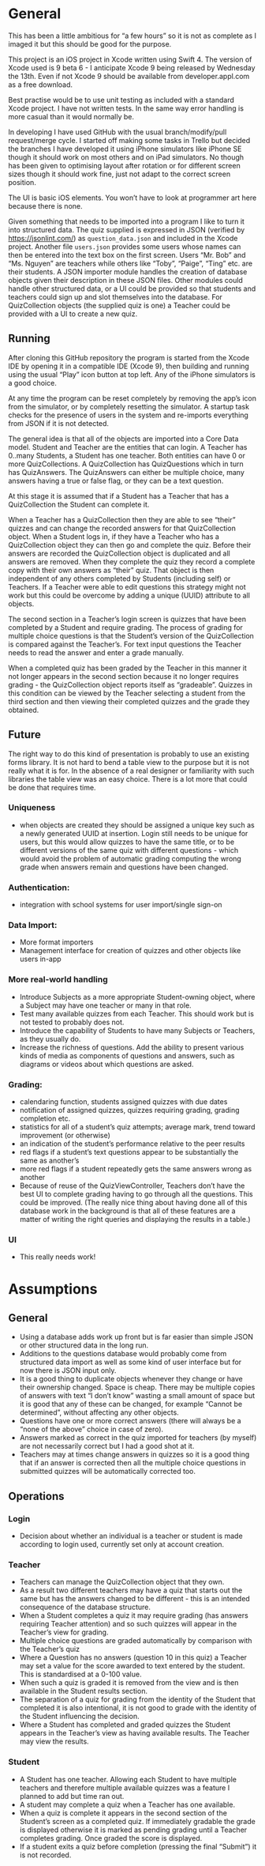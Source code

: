 # General
This has been a little ambitious for “a few hours” so it is not as complete as I imaged it but this should be good for the purpose.

This project is an iOS project in Xcode written using Swift 4. The version of Xcode used is 9 beta 6 - I anticipate Xcode 9 being released by Wednesday the 13th. Even if not Xcode 9 should be available from developer.appl.com as a free download.

Best practise would be to use unit testing as included with a standard Xcode project. I have not written tests. In the same way error handling is more casual than it would normally be.

In developing I have used GitHub with the usual branch/modify/pull request/merge cycle. I started off making some tasks in Trello but decided the branches 
I have developed it using iPhone simulators like iPhone SE though it should work on most others and on iPad simulators. No though has been given to optimising layout after rotation or for different screen sizes though it should work fine, just not adapt to the correct screen position.

The UI is basic iOS elements. You won’t have to look at programmer art here because there is none.

Given something that needs to be imported into a program I like to turn it into structured data. The quiz supplied is expressed in JSON (verified by https://jsonlint.com/) as `question_data.json` and included in the Xcode project. Another file `users.json` provides some users whose names can then be entered into the text box on the first screen. Users “Mr. Bob” and “Ms. Nguyen” are teachers while others like “Toby”, “Paige”, “Ting” etc. are their students. A JSON importer module handles the creation of database objects given their description in these JSON files. Other modules could handle other structured data, or a UI could be provided so that students and teachers could sign up and slot themselves into the database. For QuizCollection objects (the supplied quiz is one) a Teacher could be provided with a UI to create a new quiz.
## Running
After cloning this GitHub repository the program is started from the Xcode IDE by opening it in a compatible IDE (Xcode 9), then building and running using the usual “Play” icon button at top left. Any of the iPhone simulators is a good choice.

At any time the program can be reset completely by removing the app’s icon from the simulator, or by completely resetting the simulator. A startup task checks for the presence of users in the system and re-imports everything from JSON if it is not detected.

The general idea is that all of the objects are imported into a Core Data model. Student and Teacher are the entities that can login. A Teacher has 0..many Students, a Student has one teacher. Both entities can have 0 or more QuizCollections. A QuizCollection has QuizQuestions which in turn has QuizAnswers. The QuizAnswers can either be multiple choice, many answers having a true or false flag, or they can be a text question.

At this stage it is assumed that if a Student has a Teacher that has a QuizCollection the Student can complete it. 

When a Teacher has a QuizCollection then they are able to see “their” quizzes and can change the recorded answers for that QuizCollection object. When a Student logs in, if they have a Teacher who has a QuizCollection object they can then go and complete the quiz. Before their answers are recorded the QuizCollection object is duplicated and all answers are removed. When they complete the quiz they record a complete copy with their own answers as “their” quiz. That object is then independent of any others completed by Students (including self) or Teachers. If a Teacher were able to edit questions this strategy might not work but this could be overcome by adding a unique (UUID) attribute to all objects.

The second section in a Teacher’s login screen is quizzes that have been completed by a Student and require grading. The process of grading for multiple choice questions is that the Student’s version of the QuizCollection is compared against the Teacher’s. For text input questions the Teacher needs to read the answer and enter a grade manually.

When a completed quiz has been graded by the Teacher in this manner it not longer appears in the second section because it no longer requires grading - the QuizCollection object reports itself as “gradeable”. Quizzes in this condition can be viewed by the Teacher selecting a student from the third section and then viewing their completed quizzes and the grade they obtained.
## Future
The right way to do this kind of presentation is probably to use an existing forms library. It is not hard to bend a table view to the purpose but it is not really what it is for. In the absence of a real designer or familiarity with such libraries the table view was an easy choice. There is a lot more that could be done that requires time. 
### Uniqueness
- when objects are created they should be assigned a unique key such as a newly generated UUID at insertion. Login still needs to be unique for users, but this would allow quizzes to have the same title, or to be different versions of the same quiz with different questions - which would avoid the problem of automatic grading computing the wrong grade when answers remain and questions have been changed.
### Authentication:
- integration with school systems for user import/single sign-on
### Data Import:
- More format importers
- Management interface for creation of quizzes and other objects like users in-app
### More real-world handling
- Introduce Subjects as a more appropriate Student-owning object, where a Subject may have one teacher or many in that role. 
- Test many available quizzes from each Teacher. This should work but is not tested to probably does not.
- Introduce the capability of Students to have many Subjects or Teachers, as they usually do.
- Increase the richness of questions. Add the ability to present various kinds of media as components of questions and answers, such as diagrams or videos about which questions are asked.
### Grading:
- calendaring function, students assigned quizzes with due dates
- notification of assigned quizzes, quizzes requiring grading, grading completion etc.
- statistics for all of a student’s quiz attempts; average mark, trend toward improvement (or otherwise)
- an indication of the student’s performance relative to the peer results 
- red flags if a student’s text questions appear to be substantially the same as another’s
- more red flags if a student repeatedly gets the same answers wrong as another 
- Because of reuse of the QuizViewController, Teachers don’t have the best UI to complete grading having to go through all the questions. This could be improved.
(The really nice thing about having done all of this database work in the background is that all of these features are a matter of writing the right queries and displaying the results in a table.)
### UI
- This really needs work!
# Assumptions
## General
- Using a database adds work up front but is far easier than simple JSON or other structured data in the long run.
- Additions to the questions database would probably come from structured data import as well as some kind of user interface but for now there is JSON input only.
- It is a good thing to duplicate objects whenever they change or have their ownership changed. Space is cheap. There may be multiple copies of answers with text “I don’t know” wasting a small amount of space but it is good that any of these can be changed, for example “Cannot be determined”, without affecting any other objects.
- Questions have one or more correct answers (there will always be a “none of the above” choice in case of zero).
- Answers marked as correct in the quiz imported for teachers (by myself) are not necessarily correct but I had a good shot at it.
- Teachers may at times change answers in quizzes so it is a good thing that if an answer is corrected then all the multiple choice questions in submitted quizzes will be automatically corrected too.
## Operations
### Login
- Decision about whether an individual is a teacher or student is made according to login used, currently set only at account creation.
### Teacher
- Teachers can manage the QuizCollection object that they own. 
- As a result two different teachers may have a quiz that starts out the same but has the answers changed to be different - this is an intended consequence of the database structure.
- When a Student completes a quiz it may require grading (has answers requiring Teacher attention) and so such quizzes will appear in the Teacher’s view for grading. 
- Multiple choice questions are graded automatically by comparison with the Teacher’s quiz
-  Where a Question has no answers (question 10 in this quiz) a Teacher may set a value for the score awarded to text entered by the student. This is standardised at a 0-100 value.
- When such a quiz is graded it is removed from the view and is then available in the Student results section.
- The separation of a quiz for grading from the identity of the Student that completed it is also intentional, it is not good to grade with the identity of the Student influencing the decision. 
- Where a Student has completed and graded quizzes the Student appears in the Teacher’s view as having available results. The Teacher may view the results. 
### Student
- A Student has one teacher. Allowing each Student to have multiple teachers and therefore multiple available quizzes was a feature I planned to add but time ran out.
- A student may complete a quiz when a Teacher has one available. 
- When a quiz is complete it appears in the second section of the Student’s screen as a completed quiz. If immediately gradable the grade is displayed  otherwise it is marked as pending grading until a Teacher completes grading. Once graded the score is displayed.
- If a student exits a quiz before completion (pressing the final “Submit”) it is not recorded.
